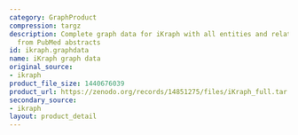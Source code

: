 ```yaml
---
category: GraphProduct
compression: targz
description: Complete graph data for iKraph with all entities and relations extracted
  from PubMed abstracts
id: ikraph.graphdata
name: iKraph graph data
original_source:
- ikraph
product_file_size: 1440676039
product_url: https://zenodo.org/records/14851275/files/iKraph_full.tar.gz?download=1
secondary_source:
- ikraph
layout: product_detail
---
```

